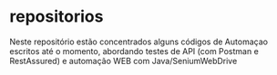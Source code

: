 # repositorios
Neste repositório estão concentrados alguns códigos de Automaçao escritos até o momento, abordando testes de API (com Postman e RestAssured) e automação WEB com Java/SeniumWebDrive
